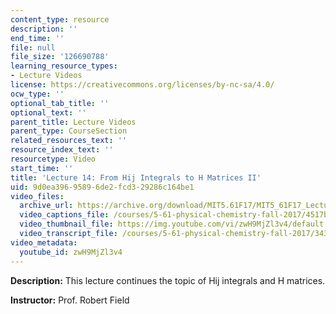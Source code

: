 ```yaml
---
content_type: resource
description: ''
end_time: ''
file: null
file_size: '126690788'
learning_resource_types:
- Lecture Videos
license: https://creativecommons.org/licenses/by-nc-sa/4.0/
ocw_type: ''
optional_tab_title: ''
optional_text: ''
parent_title: Lecture Videos
parent_type: CourseSection
related_resources_text: ''
resource_index_text: ''
resourcetype: Video
start_time: ''
title: 'Lecture 14: From Hij Integrals to H Matrices II'
uid: 9d0ea396-9589-6de2-fcd3-29286c164be1
video_files:
  archive_url: https://archive.org/download/MIT5.61F17/MIT5_61F17_Lecture_14_300k.mp4
  video_captions_file: /courses/5-61-physical-chemistry-fall-2017/4517b636a81d5901b73b3d09e2d4df4d_zwH9MjZl3v4.vtt
  video_thumbnail_file: https://img.youtube.com/vi/zwH9MjZl3v4/default.jpg
  video_transcript_file: /courses/5-61-physical-chemistry-fall-2017/3439c4954fc7b752114a702e7cb0419c_zwH9MjZl3v4.pdf
video_metadata:
  youtube_id: zwH9MjZl3v4
---
```


**Description:** This lecture continues the topic of Hij integrals and H matrices.

**Instructor:** Prof. Robert Field

